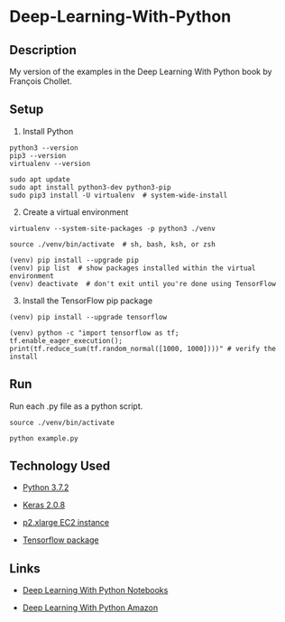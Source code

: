 
# Deep-Learning-With-Python

## Description

My version of the examples in the Deep Learning With Python book by François Chollet.

## Setup

1. Install Python
```
python3 --version
pip3 --version
virtualenv --version
```

```
sudo apt update
sudo apt install python3-dev python3-pip
sudo pip3 install -U virtualenv  # system-wide-install
```

2. Create a virtual environment
```
virtualenv --system-site-packages -p python3 ./venv

source ./venv/bin/activate  # sh, bash, ksh, or zsh
```

```
(venv) pip install --upgrade pip
(venv) pip list  # show packages installed within the virtual environment
(venv) deactivate  # don't exit until you're done using TensorFlow
```

3. Install the TensorFlow pip package
```
(venv) pip install --upgrade tensorflow

(venv) python -c "import tensorflow as tf; tf.enable_eager_execution(); print(tf.reduce_sum(tf.random_normal([1000, 1000])))" # verify the install
```

## Run

Run each .py file as a python script.

```
source ./venv/bin/activate

python example.py
```

## Technology Used

- [Python 3.7.2](https://www.python.org/)

- [Keras 2.0.8](https://faroit.github.io/keras-docs/2.0.8/)

- [p2.xlarge EC2 instance](https://aws.amazon.com/fr/ec2/instance-types/p2/)

- [Tensorflow package](https://www.tensorflow.org/install/pip)

## Links

- [Deep Learning With Python Notebooks](https://github.com/fchollet/deep-learning-with-python-notebooks)

- [Deep Learning With Python Amazon](https://www.amazon.ca/dp/1617294438/ref=cm_sw_r_cp_apa_i_SfdjCb4CFBTJX)
